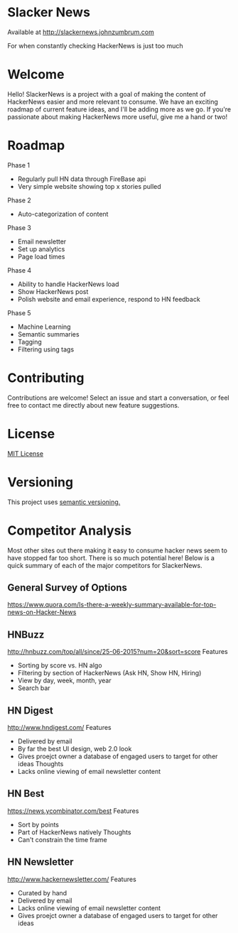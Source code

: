# Slacker News
Available at http://slackernews.johnzumbrum.com

For when constantly checking HackerNews is just too much

# Welcome
Hello! SlackerNews is a project with a goal of making the content of HackerNews easier and more relevant to consume.  We have an exciting roadmap of current feature ideas, and I'll be adding more as we go.  If you're passionate about making HackerNews more useful, give me a hand or two!

# Roadmap
Phase 1
- Regularly pull HN data through FireBase api
- Very simple website showing top x stories pulled

Phase 2
- Auto-categorization of content

Phase 3
- Email newsletter 
- Set up analytics
- Page load times

Phase 4
- Ability to handle HackerNews load
- Show HackerNews post
- Polish website and email experience, respond to HN feedback

Phase 5
- Machine Learning
- Semantic summaries 
- Tagging
- Filtering using tags

# Contributing
Contributions are welcome! Select an issue and start a conversation, or feel free to contact me directly about new feature suggestions.

# License
[MIT License](https://tldrlegal.com/license/mit-license)

# Versioning
This project uses [semantic versioning.](http://semver.org/)

# Competitor Analysis
Most other sites out there making it easy to consume hacker news seem to have stopped far too short.  There is so much potential here!  Below is a quick summary of each of the major competitors for SlackerNews.  

## General Survey of Options
https://www.quora.com/Is-there-a-weekly-summary-available-for-top-news-on-Hacker-News

## HNBuzz
http://hnbuzz.com/top/all/since/25-06-2015?num=20&sort=score
Features
- Sorting by score vs. HN algo
- Filtering by section of HackerNews (Ask HN, Show HN, Hiring)
- View by day, week, month, year
- Search bar

## HN Digest
http://www.hndigest.com/
Features
- Delivered by email
- By far the best UI design, web 2.0 look
- Gives proejct owner a database of engaged users to target for other ideas
Thoughts
- Lacks online viewing of email newsletter content

## HN Best
https://news.ycombinator.com/best
Features
- Sort by points
- Part of HackerNews natively
Thoughts
- Can't constrain the time frame

## HN Newsletter
http://www.hackernewsletter.com/
Features
- Curated by hand
- Delivered by email
- Lacks online viewing of email newsletter content
- Gives proejct owner a database of engaged users to target for other ideas
